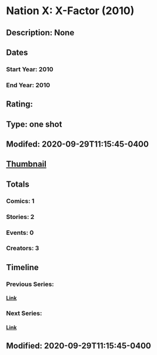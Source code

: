 # Nation X: X-Factor (2010)
## Description: None
## Dates
### Start Year: 2010
### End Year: 2010
## Rating: 
## Type: one shot
## Modifed: 2020-09-29T11:15:45-0400
## [Thumbnail](http://i.annihil.us/u/prod/marvel/i/mg/5/c0/4bad1c0266815.jpg)
## Totals
### Comics: 1
### Stories: 2
### Events: 0
### Creators: 3
## Timeline
### Previous Series: 
#### [Link]()
### Next Series: 
#### [Link]()
## Modified: 2020-09-29T11:15:45-0400